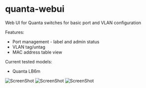 # quanta-webui
Web UI for Quanta switches for basic port and VLAN configuration

Features:
- Port management - label and admin status
- VLAN tag/untag
- MAC address table view

Current tested models:
- Quanta LB6m

![ScreenShot](https://s27.postimg.org/97jvbb7gj/main.png)
![ScreenShot](https://s27.postimg.org/4ztogaver/vlan.png)
![ScreenShot](https://s27.postimg.org/ay2wcsozn/mac.png)
